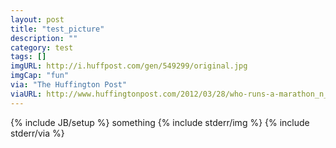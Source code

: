 ```yaml
---
layout: post
title: "test_picture"
description: ""
category: test
tags: []
imgURL: http://i.huffpost.com/gen/549299/original.jpg
imgCap: "fun"
via: "The Huffington Post"
viaURL: http://www.huffingtonpost.com/2012/03/28/who-runs-a-marathon_n_1385741.html
---
```

{% include JB/setup %}
something
{% include stderr/img  %}
{% include stderr/via  %}
